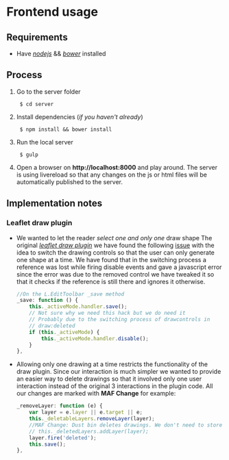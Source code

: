 Frontend usage
==============

## Requirements
* Have [_nodejs_](https://nodejs.org/) && [_bower_](http://bower.io/) installed

## Process
1. Go to the server folder

        $ cd server

2. Install dependencies (_if you haven't already_)

        $ npm install && bower install

3. Run the local server

        $ gulp

4. Open a browser on **http://localhost:8000** and play around. The server is using livereload so that any changes on the js or html files will be automatically published to the server.

## Implementation notes

### Leaflet draw plugin

* We wanted to let the reader *select one and only one* draw shape The original [_leaflet draw plugin_](https://github.com/Leaflet/Leaflet.draw) we have found the following [issue](https://github.com/Leaflet/Leaflet.draw/issues/315) with the idea to switch the drawing controls so that the user can only generate one shape at a time. We have found that in the switching process a reference was lost while firing disable events and gave a javascript error since the error was due to the removed control we have tweaked it so that it checks if the reference is still there and ignores it otherwise.

    ```js
    //On the L.EditToolbar _save method
    _save: function () {
        this._activeMode.handler.save();
        // Not sure why we need this hack but we do need it
        // Probably due to the switching process of drawcontrols in 
        // draw:deleted 
        if (this._activeMode) {
            this._activeMode.handler.disable();
        }
    },
    ```

* Allowing only one drawing at a time restricts the functionality of the draw plugin. Since our interaction is much simpler we wanted to provide an easier way to delete drawings so that it involved only one user interaction instead of the original 3 interactions in the plugin code. All our changes are marked with **MAF Change** for example:

    ```js
    _removeLayer: function (e) {
        var layer = e.layer || e.target || e;
        this._deletableLayers.removeLayer(layer);
        //MAF Change: Dust bin deletes drawings. We don't need to store deleted layers for recovering. We simulate the save button.
        // this._deletedLayers.addLayer(layer);
        layer.fire('deleted');
        this.save();
    },
    ```